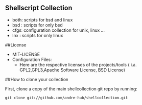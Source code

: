 ## Shellscript Collection

 * both: scripts for bsd and linux
 * bsd : scripts for only bsd
 * cfgs: configuration collection for unix, linux ...
 * lnx : scripts for only linux


##License

 * MIT-LICENSE
 * Configuration Files:
    * Here are the respective licenses of the projects/tools ( i.a. GPL2,GPL3,Apache Software License, BSD License)


##How to clone your collection

First, clone a copy of the main shellcollection git repo by running:

```
git clone git://github.com/andre-hub/shellcollection.git
```